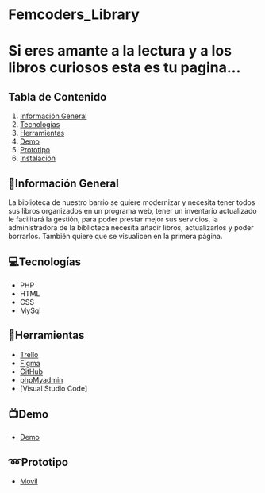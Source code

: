 # Femcoders_Library
# Si eres amante a la lectura y a los libros curiosos esta es tu pagina...

## Tabla de Contenido

1. [Información General](#información-general)
2. [Tecnologías](#tecnologías)
3. [Herramientas](#herramientas)
4. [Demo](#demo)
5. [Prototipo](#prototipo)
6. [Instalación](#instalación)

## :page_facing_up:Información General

La biblioteca de nuestro barrio se quiere modernizar y necesita tener todos sus libros organizados en un programa web, tener un inventario actualizado le facilitará la gestión, para poder prestar mejor sus servicios, la administradora de la biblioteca necesita añadir libros, actualizarlos y poder borrarlos. También quiere que se visualicen en la primera página.

## :computer:Tecnologías

* PHP
* HTML
* CSS
* MySql

## 	:hammer:Herramientas

* [Trello](https://trello.com/b/ccGlXnBN/biblioteca)
* [Figma](https://www.figma.com/file/SOs35WPWWCQVz0DRkednIO/Biblioteca-PHP?node-id=0%3A1&t=g4RVtul3Jwciruet-0)
* [GitHub](https://github.com/JulianaMZ/Femcoders_Library/edit/main/README.md)
* [phpMyadmin](http://localhost:8888/phpMyAdmin5/index.php?route=/sql&pos=0&db=Femcoders_library&table=books) 
* [Visual Studio Code]
## :tv:Demo

* [Demo](http://localhost:8888/Femcoders_Library/main.php)

## :loop:Prototipo

* [Movil](https://www.figma.com/proto/SOs35WPWWCQVz0DRkednIO/Biblioteca-PHP?node-id=5%3A3&scaling=scale-down&page-id=0%3A1&starting-point-node-id=5%3A3)

